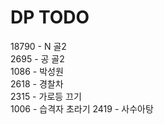 # DP TODO

18790 - N 골2  
2695 - 공 골2  
1086 - 박성원  
2618 - 경찰차  
2315 - 가로등 끄기  
1006 - 습격자 초라기 
2419 - 사수아탕    

